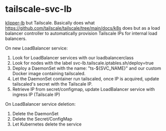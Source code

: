 # tailscale-svc-lb

[klipper-lb](https://github.com/k3s-io/klipper-lb) but Tailscale.
Basically does what https://github.com/tailscale/tailscale/tree/main/docs/k8s does but as a load balancer controller to automatically provision Tailscale IPs for internal load balancers.


On new LoadBalancer service:
1. Look for LoadBalancer services with our loadbalancerclass
2. Look for nodes with the label svc-lb.tailscale.iptables.sh/deploy=true
3. Deploy a DaemonSet with the name: "ts-${SVC_NAME}" and our custom Docker image containing tailscaled.
4. Let the DaemonSet container run tailscaled, once IP is acquired, update tailscaled's secret with the Tailscale IP.
5. Retrieve IP from secret/configmap, update LoadBalancer service with ingress IP (Tailscale IP)


On LoadBalancer service deletion:
1. Delete the DaemonSet
2. Delete the Secret/ConfigMap
3. Let Kubernetes delete the service